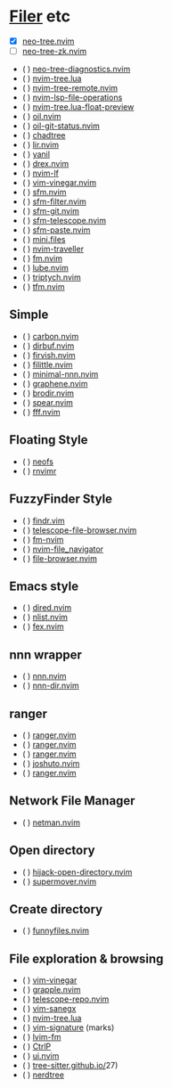 # [Filer](https://yutkat.github.io/my-neovim-pluginlist/#filer) etc

* [x] [neo-tree.nvim](https://github.com/nvim-neo-tree/neo-tree.nvim)
* [ ] [neo-tree-zk.nvim](https://github.com/prncss-xyz/neo-tree-zk.nvim)
* ( ) [neo-tree-diagnostics.nvim](https://github.com/mrbjarksen/neo-tree-diagnostics.nvim)
* ( ) [nvim-tree.lua](https://github.com/nvim-tree/nvim-tree.lua)
* ( ) [nvim-tree-remote.nvim](https://github.com/kiyoon/nvim-tree-remote.nvim)
* ( ) [nvim-lsp-file-operations](https://github.com/antosha417/nvim-lsp-file-operations)
* ( ) [nvim-tree.lua-float-preview](https://github.com/JMarkin/nvim-tree.lua-float-preview)
* ( ) [oil.nvim](https://github.com/stevearc/oil.nvim)
* ( ) [oil-git-status.nvim](https://github.com/refractalize/oil-git-status.nvim)
* ( ) [chadtree](https://github.com/ms-jpq/chadtree)
* ( ) [lir.nvim](https://github.com/tamago324/lir.nvim)
* ( ) [yanil](https://github.com/Xuyuanp/yanil)
* ( ) [drex.nvim](https://github.com/TheBlob42/drex.nvim)
* ( ) [nvim-lf](https://github.com/lostl1ght/nvim-lf)
* ( ) [vim-vinegar.nvim](https://github.com/lambda-larry/vim-vinegar.nvim)
* ( ) [sfm.nvim](https://github.com/dinhhuy258/sfm.nvim)
* ( ) [sfm-filter.nvim](https://github.com/dinhhuy258/sfm-filter.nvim)
* ( ) [sfm-git.nvim](https://github.com/dinhhuy258/sfm-git.nvim)
* ( ) [sfm-telescope.nvim](https://github.com/dinhhuy258/sfm-telescope.nvim)
* ( ) [sfm-paste.nvim](https://github.com/dinhhuy258/sfm-paste.nvim)
* ( ) [mini.files](https://github.com/echasnovski/mini.files)
* ( ) [nvim-traveller](https://github.com/Norlock/nvim-traveller)
* ( ) [fm.nvim](https://github.com/nvim-jo/fm.nvim)
* ( ) [lube.nvim](https://github.com/TheBallsUp/lube.nvim)
* ( ) [triptych.nvim](https://github.com/simonmclean/triptych.nvim)
* ( ) [tfm.nvim](https://github.com/Rolv-Apneseth/tfm.nvim)

## Simple

* ( ) [carbon.nvim](https://github.com/sidofc/carbon.nvim)
* ( ) [dirbuf.nvim](https://github.com/elihunter173/dirbuf.nvim)
* ( ) [firvish.nvim](https://github.com/Furkanzmc/firvish.nvim)
* ( ) [filittle.nvim](https://github.com/uga-rosa/filittle.nvim)
* ( ) [minimal-nnn.nvim](https://github.com/bobrown101/minimal-nnn.nvim)
* ( ) [graphene.nvim](https://github.com/ten3roberts/graphene.nvim)
* ( ) [brodir.nvim](https://github.com/lewis6991/brodir.nvim)
* ( ) [spear.nvim](https://github.com/kbario/spear.nvim)
* ( ) [fff.nvim](https://github.com/bobrown101/fff.nvim)

## Floating Style

* ( ) [neofs](https://github.com/TimUntersberger/neofs)
* ( ) [rnvimr](https://github.com/kevinhwang91/rnvimr)

## FuzzyFinder Style

* ( ) [findr.vim](https://github.com/conweller/findr.vim)
* ( ) [telescope-file-browser.nvim](https://github.com/nvim-telescope/telescope-file-browser.nvim)
* ( ) [fm-nvim](https://github.com/is0n/fm-nvim)
* ( ) [nvim-file_navigator](https://github.com/Simondp/nvim-file_navigator)
* ( ) [file-browser.nvim](https://github.com/nvim-jo/file-browser.nvim)

## Emacs style

* ( ) [dired.nvim](https://github.com/X3eRo0/dired.nvim)
* ( ) [nlist.nvim](https://github.com/nkreiff/nlist.nvim)
* ( ) [fex.nvim](https://github.com/2hdddg/fex.nvim)

## nnn wrapper

* ( ) [nnn.nvim](https://github.com/luukvbaal/nnn.nvim)
* ( ) [nnn-dir.nvim](https://github.com/ggustafsson/nnn-dir.nvim)

## ranger

* ( ) [ranger.nvim](https://github.com/ipod825/ranger.nvim)
* ( ) [ranger.nvim](https://github.com/kjuulh/ranger.nvim)
* ( ) [ranger.nvim](https://github.com/kelly-lin/ranger.nvim)
* ( ) [joshuto.nvim](https://github.com/theniceboy/joshuto.nvim)
* ( ) [ranger.nvim](https://github.com/Kicamon/ranger.nvim)

## Network File Manager

* ( ) [netman.nvim](https://github.com/miversen33/netman.nvim)

## Open directory

* ( ) [hijack-open-directory.nvim](https://github.com/tomato3713/hijack-open-directory.nvim)
* ( ) [supermover.nvim](https://github.com/metalelf0/supermover.nvim)

## Create directory

* ( ) [funnyfiles.nvim](https://github.com/aikooo7/funnyfiles.nvim)

## File exploration & browsing

* ( ) [vim-vinegar](https://github.com/tpope/vim-vinegar)
* ( ) [grapple.nvim](https://github.com/cbochs/grapple.nvim)
* ( ) [telescope-repo.nvim](https://github.com/cljoly/telescope-repo.nvim)
* ( ) [vim-sanegx](https://github.com/felipec/vim-sanegx)
* ( ) [nvim-tree.lua](https://github.com/kyazdani42/nvim-tree.lua)
* ( ) [vim-signature](https://github.com/kshenoy/vim-signature) (marks)
* ( ) [lvim-fm](https://github.com/lvim-tech/lvim-fm)
* ( ) [CtrlP](http://kien.github.io/ctrlp.vim/)
* ( ) [ui.nvim](https://github.com/norcalli/ui.nvim)
* ( ) [tree-sitter.github.io/](https://tree-sitter.github.io/)27)
* ( ) [nerdtree](https://github.com/preservim/nerdtree)
